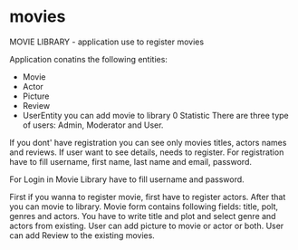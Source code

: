 # movies
MOVIE LIBRARY - application use to register movies

Application conatins the following entities:

- Movie
- Actor
- Picture
- Review
- UserEntity you can add movie to library
0 Statistic
There are three type of users: Admin, Moderator and User.

If you dont' have registration you can see only movies titles, actors names and reviews. If user want to see details, needs to register. For registration have to fill username, first name, last name and email, password.

For Login in Movie Library have to fill username and password.

First if you wanna to register movie, first have to register actors. After that you can movie to library. Movie form contains following fields: title, polt, genres and actors. You have to write title and plot and select genre and actors from existing. User can add picture to movie or actor or both. User can add Review to the existing movies.
